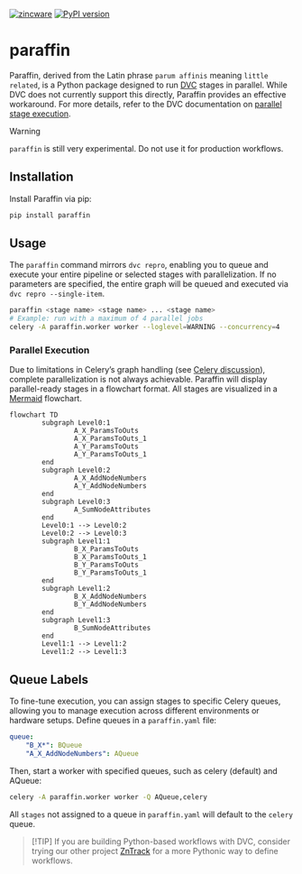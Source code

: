 [![zincware](https://img.shields.io/badge/Powered%20by-zincware-darkcyan)](https://github.com/zincware)
[![PyPI version](https://badge.fury.io/py/paraffin.svg)](https://badge.fury.io/py/paraffin)

# paraffin

Paraffin, derived from the Latin phrase `parum affinis` meaning
`little related`, is a Python package designed to run [DVC](https://dvc.org)
stages in parallel. While DVC does not currently support this directly, Paraffin
provides an effective workaround. For more details, refer to the DVC
documentation on
[parallel stage execution](https://dvc.org/doc/command-reference/repro#parallel-stage-execution).

> [!WARNING]
> `paraffin` is still very experimental.
> Do not use it for production workflows.

## Installation

Install Paraffin via pip:

```bash
pip install paraffin
```

## Usage

The `paraffin` command mirrors `dvc repro`, enabling you to queue and execute your entire pipeline or selected stages with parallelization.
If no parameters are specified, the entire graph will be queued and executed via `dvc repro --single-item`.

```bash
paraffin <stage name> <stage name> ... <stage name>
# Example: run with a maximum of 4 parallel jobs
celery -A paraffin.worker worker --loglevel=WARNING --concurrency=4
```

### Parallel Execution

Due to limitations in Celery’s graph handling (see [Celery discussion](https://github.com/celery/celery/discussions/9376)), complete parallelization is not always achievable. Paraffin will display parallel-ready stages in a flowchart format.
All stages are visualized in a [Mermaid](https://mermaid.js.org/) flowchart.

```mermaid
flowchart TD
        subgraph Level0:1
                A_X_ParamsToOuts
                A_X_ParamsToOuts_1
                A_Y_ParamsToOuts
                A_Y_ParamsToOuts_1
        end
        subgraph Level0:2
                A_X_AddNodeNumbers
                A_Y_AddNodeNumbers
        end
        subgraph Level0:3
                A_SumNodeAttributes
        end
        Level0:1 --> Level0:2
        Level0:2 --> Level0:3
        subgraph Level1:1
                B_X_ParamsToOuts
                B_X_ParamsToOuts_1
                B_Y_ParamsToOuts
                B_Y_ParamsToOuts_1
        end
        subgraph Level1:2
                B_X_AddNodeNumbers
                B_Y_AddNodeNumbers
        end
        subgraph Level1:3
                B_SumNodeAttributes
        end
        Level1:1 --> Level1:2
        Level1:2 --> Level1:3
```




## Queue Labels

To fine-tune execution, you can assign stages to specific Celery queues, allowing you to manage execution across different environments or hardware setups.
Define queues in a `paraffin.yaml` file:

```yaml
queue:
    "B_X*": BQueue
    "A_X_AddNodeNumbers": AQueue
```
Then, start a worker with specified queues, such as celery (default) and AQueue:
```bash
celery -A paraffin.worker worker -Q AQueue,celery
```
All `stages` not assigned to a queue in `paraffin.yaml` will default to the `celery` queue.


> \[!TIP\] If you are building Python-based workflows with DVC, consider trying
> our other project [ZnTrack](https://zntrack.readthedocs.io/) for a more
> Pythonic way to define workflows.
